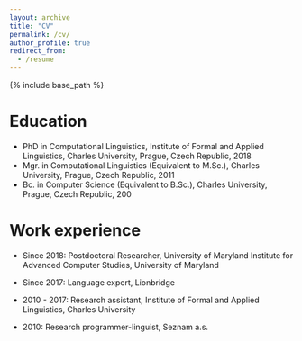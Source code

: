 ```yaml
---
layout: archive
title: "CV"
permalink: /cv/
author_profile: true
redirect_from:
  - /resume
---
```


{% include base_path %}

Education
======
* PhD in Computational Linguistics, Institute of Formal and Applied Linguistics, Charles University, Prague, Czech Republic, 2018
* Mgr. in Computational Linguistics (Equivalent to M.Sc.), Charles University, Prague, Czech Republic, 2011
* Bc. in Computer Science (Equivalent to B.Sc.), Charles University, Prague, Czech Republic, 200

Work experience
======
* Since 2018: Postdoctoral Researcher, University of Maryland Institute for Advanced Computer Studies, University of Maryland

* Since 2017: Language expert, Lionbridge

* 2010 - 2017: Research assistant, Institute of Formal and Applied Linguistics, Charles University

* 2010: Research programmer-linguist, Seznam a.s.
